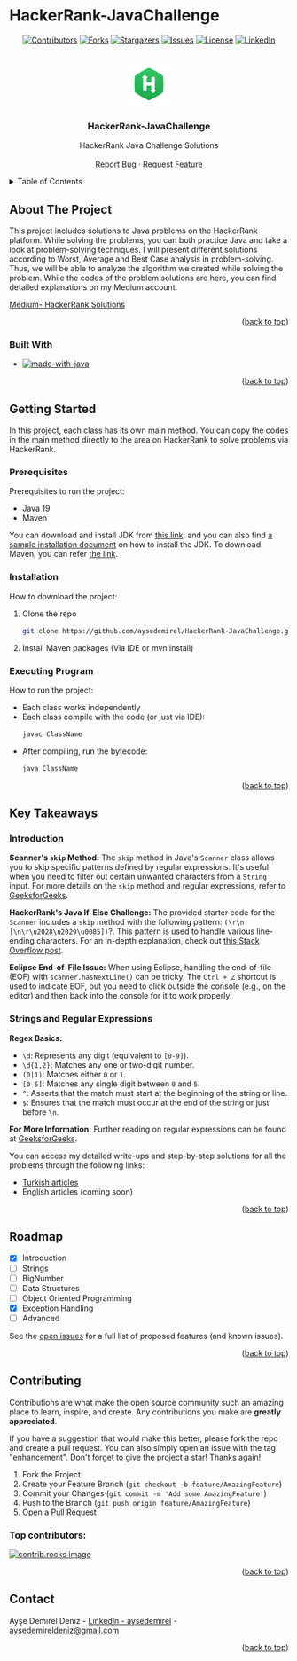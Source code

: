 # HackerRank-JavaChallenge

<a id="readme-top"></a>

<!-- PROJECT SHIELDS -->
<div align="center">

[![Contributors][contributors-shield]][contributors-url]
[![Forks][forks-shield]][forks-url]
[![Stargazers][stars-shield]][stars-url]
[![Issues][issues-shield]][issues-url]
[![License][license-shield]][license-url]
[![LinkedIn][linkedin-shield]][linkedin-url]

</div>

<!-- PROJECT LOGO/TITLE -->
<br />
<div align="center">
  <a href="https://github.com/aysedemirel/HackerRank-JavaChallenge">
    <img src="images/logo.png" alt="Logo" width="80" height="80">
  </a>

<h3 align="center">HackerRank-JavaChallenge</h3>
  <p align="center">
    HackerRank Java Challenge Solutions
    <br />
    <br />
    <a href="https://github.com/aysedemirel/HackerRank-JavaChallenge/issues/new?labels=bug&template=bug-report---.md">Report Bug</a>
    ·
    <a href="https://github.com/aysedemirel/HackerRank-JavaChallenge/issues/new?labels=enhancement&template=feature-request---.md">Request Feature</a>
  </p>
</div>

<!-- TABLE OF CONTENTS -->
<details>
  <summary>Table of Contents</summary>
  <ol>
    <li>
      <a href="#about-the-project">About The Project</a>
      <ul>
        <li><a href="#built-with">Built With</a></li>
      </ul>
    </li>
    <li>
      <a href="#getting-started">Getting Started</a>
      <ul>
        <li><a href="#prerequisites">Prerequisites</a></li>
        <li><a href="#installation">Installation</a></li>
        <li><a href="#executing-program">Executing Program</a></li>
      </ul>
    </li>
    <li><a href="#key-takeaways">Key Takeaways</a></li>
    <li><a href="#roadmap">Roadmap</a></li>
    <li><a href="#contributing">Contributing</a></li>
    <li><a href="#contact">Contact</a></li>
  </ol>
</details>

<!-- ABOUT THE PROJECT -->

## About The Project

This project includes solutions to Java problems on the HackerRank platform.
While solving the problems, you can both practice Java and take a look at problem-solving
techniques.
I will present different solutions according to Worst, Average and Best Case analysis in
problem-solving.
Thus, we will be able to analyze the algorithm we created while solving the problem.
While the codes of the problem solutions are here, you can find detailed explanations on my Medium
account.

[Medium- HackerRank Solutions](https://aysedemirel.medium.com/hackerrank-java-challenge-0bce4a52707a)

<p align="right">(<a href="#readme-top">back to top</a>)</p>

### Built With

- [![made-with-java][Java-shield]][Java-url]

<p align="right">(<a href="#readme-top">back to top</a>)</p>

<!-- GETTING STARTED -->

## Getting Started

In this project, each class has its own main method.
You can copy the codes in the main method directly to the area on HackerRank to solve problems via
HackerRank.

### Prerequisites

Prerequisites to run the project:

- Java 19
- Maven

You can download and install JDK
from [this link](https://www.oracle.com/java/technologies/downloads/?er=221886),
and you can also
find [a sample installation document](https://medium.com/@aysedemirel/jdk-15-kurulumu-c02680d7d9ea)
on how to install the JDK.
To download Maven, you can refer [the link](https://maven.apache.org/download.cgi).

### Installation

How to download the project:

1. Clone the repo
   ```sh
   git clone https://github.com/aysedemirel/HackerRank-JavaChallenge.git
   ```
2. Install Maven packages (Via IDE or mvn install)

### Executing Program

How to run the project:

- Each class works independently
- Each class compile with the code (or just via IDE):
   ```sh
   javac ClassName
   ```
- After compiling, run the bytecode:
   ```sh
   java ClassName
   ```

<p align="right">(<a href="#readme-top">back to top</a>)</p>

<!-- ROADMAP -->

## Key Takeaways

### Introduction

**Scanner's `skip` Method:**
The `skip` method in Java's `Scanner` class allows you to skip specific patterns defined by regular expressions.
It's useful when you need to filter out certain unwanted characters from a `String` input.
For more details on the `skip` method and regular expressions, refer
to [GeeksforGeeks](https://www.geeksforgeeks.org/scanner-skip-method-in-java-with-examples/).

**HackerRank's Java If-Else Challenge:**
The provided starter code for the `Scanner` includes a `skip` method with the following
pattern: `(\r\n|[\n\r\u2028\u2029\u0085])`?.
This pattern is used to handle various line-ending characters.
For an in-depth explanation, check
out [this Stack Overflow post](https://stackoverflow.com/questions/52111077/explain-this-line-written-in-java).

**Eclipse End-of-File Issue:**
When using Eclipse, handling the end-of-file (EOF) with `scanner.hasNextLine()` can be tricky.
The `Ctrl + Z` shortcut is used to indicate EOF, but you need to click outside the console (e.g., on the editor) and
then
back into the console for it to work properly.

### Strings and Regular Expressions

**Regex Basics:**

- `\d`: Represents any digit (equivalent to `[0-9]`).
- `\d{1,2}`: Matches any one or two-digit number.
- `(0|1)`: Matches either `0` or `1`.
- `[0-5]`: Matches any single digit between `0` and `5`.
- `^`: Asserts that the match must start at the beginning of the string or line.
- `$`: Ensures that the match must occur at the end of the string or just before `\n`.

**For More Information:** Further reading on regular expressions can be found
at [GeeksforGeeks](https://www.geeksforgeeks.org/write-regular-expressions/).

You can access my detailed write-ups and step-by-step solutions for all the problems through the following links:

- [Turkish articles](https://medium.com/@aysedemirel/hackerrank-java-challenge-0bce4a52707a)
- English articles (coming soon)

<p align="right">(<a href="#readme-top">back to top</a>)</p>

## Roadmap

- [x] Introduction
- [ ] Strings
- [ ] BigNumber
- [ ] Data Structures
- [ ] Object Oriented Programming
- [x] Exception Handling
- [ ] Advanced

See the [open issues](https://github.com/aysedemirel/HackerRank-JavaChallenge/issues) for a full
list of proposed features (and known issues).

<p align="right">(<a href="#readme-top">back to top</a>)</p>

<!-- CONTRIBUTING -->

## Contributing

Contributions are what make the open source community such an amazing place to learn, inspire, and
create. Any contributions you make are **greatly appreciated**.

If you have a suggestion that would make this better, please fork the repo and create a pull
request. You can also simply open an issue with the tag "enhancement".
Don't forget to give the project a star! Thanks again!

1. Fork the Project
2. Create your Feature Branch (`git checkout -b feature/AmazingFeature`)
3. Commit your Changes (`git commit -m 'Add some AmazingFeature'`)
4. Push to the Branch (`git push origin feature/AmazingFeature`)
5. Open a Pull Request

### Top contributors:

<a href="https://github.com/aysedemirel/HackerRank-JavaChallenge/graphs/contributors">
  <img src="https://contrib.rocks/image?repo=aysedemirel/HackerRank-JavaChallenge" alt="contrib.rocks image" />
</a>

<p align="right">(<a href="#readme-top">back to top</a>)</p>

<!-- CONTACT -->

## Contact

Ayşe Demirel Deniz - [Linkedln - aysedemirel](https://www.linkedin.com/in/ayse-demirel/) -
aysedemireldeniz@gmail.com

<p align="right">(<a href="#readme-top">back to top</a>)</p>

<!-- MARKDOWN LINKS & IMAGES -->
<!-- https://www.markdownguide.org/basic-syntax/#reference-style-links -->

<!--URL-->

[english-url]: https://github.com/aysedemirel/HackerRank-JavaChallenge

[turkish-url]: https://github.com/aysedemirel/HackerRank-JavaChallenge

[contributors-url]: https://github.com/aysedemirel/HackerRank-JavaChallenge/graphs/contributors

[forks-url]: https://github.com/aysedemirel/HackerRank-JavaChallenge/network/members

[stars-url]: https://github.com/aysedemirel/HackerRank-JavaChallenge/stargazers

[issues-url]: https://github.com/aysedemirel/HackerRank-JavaChallenge/issues

[license-url]: https://github.com/aysedemirel/HackerRank-JavaChallenge/blob/master/LICENSE

[linkedin-url]: https://www.linkedin.com/in/ayse-demirel/

[Java-url]: https://www.java.com/

<!--SHIELD-->

[english-shield]: https://img.shields.io/badge/English-En-blue?style=for-the-badge

[turkish-shield]: https://img.shields.io/badge/Turkish-Tr-red?style=for-the-badge

[contributors-shield]: https://img.shields.io/github/contributors/aysedemirel/HackerRank-JavaChallenge.svg?style=for-the-badge

[forks-shield]: https://img.shields.io/github/forks/aysedemirel/HackerRank-JavaChallenge.svg?style=for-the-badge

[stars-shield]: https://img.shields.io/github/stars/aysedemirel/HackerRank-JavaChallenge?style=for-the-badge

[issues-shield]: https://img.shields.io/github/issues/aysedemirel/HackerRank-JavaChallenge.svg?style=for-the-badge

[license-shield]: https://img.shields.io/github/license/aysedemirel/HackerRank-JavaChallenge.svg?style=for-the-badge

[linkedin-shield]: https://img.shields.io/badge/-LinkedIn-black.svg?style=for-the-badge&logo=linkedin&colorB=555

[Java-shield]: https://img.shields.io/badge/java-%23ED8B00.svg?style=for-the-badge&logo=openjdk&logoColor=white
